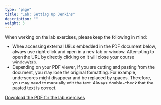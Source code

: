 ```yaml
---
type: "page"
title: "Lab: Setting Up Jenkins"
description: ""
weight: 3
---
```


When working on the lab exercises, please keep the following in mind:

- When accessing external URLs embedded in the PDF document below, always use right-click and open in a new tab or window. Attempting to open the URL by directly clicking on it will close your course window/tab.
- Depending on your PDF viewer, if you are cutting and pasting from the document, you may lose the original formatting. For example, underscores might disappear and be replaced by spaces. Therefore, you may need to manually edit the text. Always double-check that the pasted text is correct.

[Download the PDF for the lab exercises](lab4.pdf)